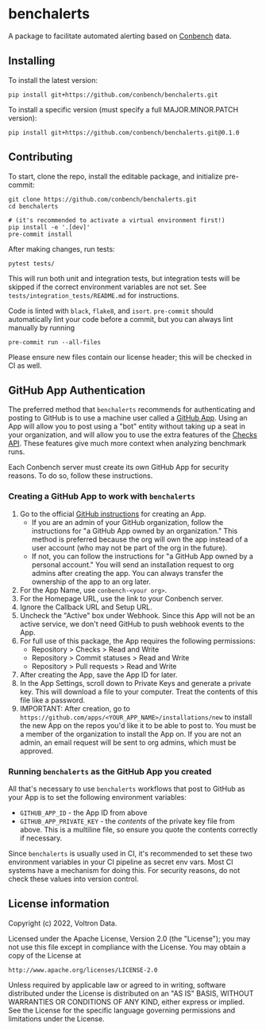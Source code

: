 # benchalerts

A package to facilitate automated alerting based on
[Conbench](https://github.com/conbench/conbench) data.

## Installing

To install the latest version:

    pip install git+https://github.com/conbench/benchalerts.git

To install a specific version (must specify a full MAJOR.MINOR.PATCH version):

    pip install git+https://github.com/conbench/benchalerts.git@0.1.0

## Contributing

To start, clone the repo, install the editable package, and initialize pre-commit:

    git clone https://github.com/conbench/benchalerts.git
    cd benchalerts

    # (it's recommended to activate a virtual environment first!)
    pip install -e '.[dev]'
    pre-commit install

After making changes, run tests:

    pytest tests/

This will run both unit and integration tests, but integration tests will be skipped if
the correct environment variables are not set. See `tests/integration_tests/README.md`
for instructions.

Code is linted with `black`, `flake8`, and `isort`. `pre-commit` should automatically
lint your code before a commit, but you can always lint manually by running

    pre-commit run --all-files

Please ensure new files contain our license header; this will be checked in CI as well.

## GitHub App Authentication

The preferred method that `benchalerts` recommends for authenticating and posting to
GitHub is to use a machine user called a
[GitHub App](https://docs.github.com/en/developers/apps/getting-started-with-apps/about-apps).
Using an App will allow you to post using a "bot" entity without taking up a seat in
your organization, and will allow you to use the extra features of the
[Checks API](https://docs.github.com/en/rest/guides/getting-started-with-the-checks-api).
These features give much more context when analyzing benchmark runs.

Each Conbench server must create its own GitHub App for security reasons. To do so,
follow these instructions.

### Creating a GitHub App to work with `benchalerts`

1. Go to the official
    [GitHub instructions](https://docs.github.com/en/developers/apps/building-github-apps/creating-a-github-app)
    for creating an App.
    - If you are an admin of your GitHub organization, follow the instructions for "a
        GitHub App owned by an organization." This method is preferred because the org
        will own the app instead of a user account (who may not be part of the org in
        the future).
    - If not, you can follow the instructions for "a GitHub App owned by a personal
        account." You will send an installation request to org admins after creating the
        app. You can always transfer the ownership of the app to an org later.
1. For the App Name, use `conbench-<your org>`.
1. For the Homepage URL, use the link to your Conbench server.
1. Ignore the Callback URL and Setup URL.
1. Uncheck the "Active" box under Webhook. Since this App will not be an active service,
    we don't need GitHub to push webhook events to the App.
1. For full use of this package, the App requires the following permissions:
    - Repository > Checks > Read and Write
    - Repository > Commit statuses > Read and Write
    - Repository > Pull requests > Read and Write
1. After creating the App, save the App ID for later.
1. In the App Settings, scroll down to Private Keys and generate a private key. This
    will download a file to your computer. Treat the contents of this file like a
    password.
1. IMPORTANT: After creation, go to
    `https://github.com/apps/<YOUR_APP_NAME>/installations/new` to install the new App
    on the repos you'd like it to be able to post to. You must be a member of the
    organization to install the App on. If you are not an admin, an email request will
    be sent to org admins, which must be approved.

### Running `benchalerts` as the GitHub App you created

All that's necessary to use `benchalerts` workflows that post to GitHub as your App is
to set the following environment variables:

- `GITHUB_APP_ID` - the App ID from above
- `GITHUB_APP_PRIVATE_KEY` - the _contents_ of the private key file from above. This is
    a multiline file, so ensure you quote the contents correctly if necessary.

Since `benchalerts` is usually used in CI, it's recommended to set these two environment
variables in your CI pipeline as secret env vars. Most CI systems have a mechanism for
doing this. For security reasons, do not check these values into version control.

## License information

Copyright (c) 2022, Voltron Data.

Licensed under the Apache License, Version 2.0 (the "License");
you may not use this file except in compliance with the License.
You may obtain a copy of the License at

    http://www.apache.org/licenses/LICENSE-2.0

Unless required by applicable law or agreed to in writing, software
distributed under the License is distributed on an "AS IS" BASIS,
WITHOUT WARRANTIES OR CONDITIONS OF ANY KIND, either express or implied.
See the License for the specific language governing permissions and
limitations under the License.
